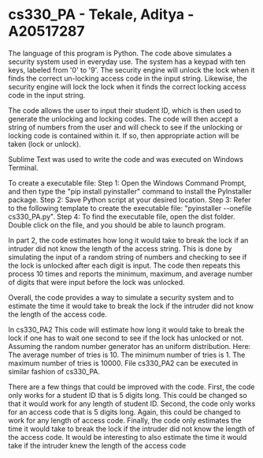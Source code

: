 # cs330_PA - Tekale, Aditya - A20517287

The language of this program is Python. The code above simulates a security system used in everyday use. The system has a keypad with ten keys, labeled from '0' to '9'. The security engine will unlock the lock when it finds the correct un-locking access code in the input string. Likewise, the security engine will lock the lock when it finds the correct locking access code in the input string.

The code allows the user to input their student ID, which is then used to generate the unlocking and locking codes. The code will then accept a string of numbers from the user and will check to see if the unlocking or locking code is contained within it. If so, then appropriate action will be taken (lock or unlock).

Sublime Text was used to write the code and was executed on Windows Terminal.

To create a executable file:
  Step 1: Open the Windows Command Prompt, and then type the "pip install pyinstaller" command to install the PyInstaller package.
  Step 2: Save Python script at your desired location.
  Step 3: Refer to the following template to create the executable file: "pyinstaller --onefile cs330_PA.py".
  Step 4: To find the executable file, open the dist folder. Double click on the file, and you should be able to launch program.

In part 2, the code estimates how long it would take to break the lock if an intruder did not know the length of the access string. This is done by simulating the input of a random string of numbers and checking to see if the lock is unlocked after each digit is input. The code then repeats this process 10 times and reports the minimum, maximum, and average number of digits that were input before the lock was unlocked.

Overall, the code provides a way to simulate a security system and to estimate the time it would take to break the lock if the intruder did not know the length of the access code.

In cs330_PA2 This code will estimate how long it would take to break the lock if one has to wait one second to see if the lock has unlocked or not. Assuming the random number generator has an uniform distribution.
Here: The average number of tries is 10.
      The minimum number of tries is 1.
      The maximum number of tries is 10000.
File cs330_PA2 can be executed in similar fashion of cs330_PA.

There are a few things that could be improved with the code. First, the code only works for a student ID that is 5 digits long. This could be changed so that it would work for any length of student ID. Second, the code only works for an access code that is 5 digits long. Again, this could be changed to work for any length of access code. Finally, the code only estimates the time it would take to break the lock if the intruder did not know the length of the access code. It would be interesting to also estimate the time it would take if the intruder knew the length of the access code
